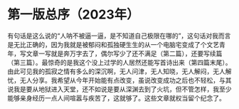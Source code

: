 # 第一版总序（2023年）

有句话是这么说的“人呐不被逼一逼，是不知道自己极限在哪的”，这句话对我而言是无比正确的，因为我就是被郁闷和孤独硬生生的从一个电脑宅变成了个文艺青年，写文章一写就是奔万字去了，偶尔写少了还不满足（第二篇），还要写续篇（第三篇）。最惊奇的是我这个没上过学的人居然还能写首诗出来（第四篇末尾）。由此可见我的孤寂之情有多么的深沉啊，无人问津，无人知晓，无人解闷，无人解忧，无人分享。我希望从今年开始能有点改变，虽说改变成功之后也不轻松，与其说我是要从地狱进入天堂，还不如说是要从深渊去到了火坑，但不管怎样，我至少能够亲身经历一点人间喧嚣与疾苦了，这就够了。这些文章就权当留个纪念了。
